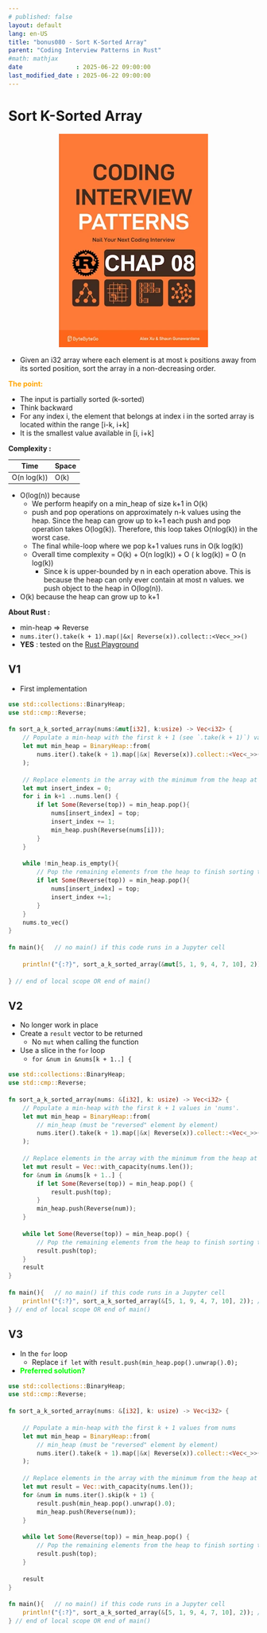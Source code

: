 ```yaml
---
# published: false
layout: default
lang: en-US
title: "bonus080 - Sort K-Sorted Array"
parent: "Coding Interview Patterns in Rust"
#math: mathjax
date               : 2025-06-22 09:00:00
last_modified_date : 2025-06-22 09:00:00
---
```


# Sort K-Sorted Array

<div align="center">
<img src="../assets/chap_08.webp" alt="" width="300" loading="lazy"/>
</div>

* Given an i32 array where each element is at most ``k`` positions away from its sorted position, sort the array in a non-decreasing order.

<span style="color:orange"><b>The point:</b></span>

* The input is partially sorted (k-sorted)
* Think backward
* For any index i, the element that belongs at index i in the sorted array is located within the range [i-k, i+k]
* It is the smallest value available in [i, i+k]

**Complexity :**

| Time               | Space |
|--------------------|-------|
| O(n log(k))               | O(k)  |

* O(log(n)) because 
    * We perform heapify on a min_heap of size k+1 in O(k)
    * push and pop operations on approximately n-k values using the heap. Since the heap can grow up to k+1 each push and pop operation takes O(log(k)). Therefore, this loop takes O(nlog(k)) in the worst case.
    * The final while-loop where we pop k+1 values runs in O(k log(k))
    * Overall time complexity = O(k) + O(n log(k)) + O ( k log(k)) = O (n log(k))
        * Since k is upper-bounded by n in each operation above. This is because the heap can only ever contain at most n values. we push object to the heap in O(log(n)). 
* O(k) because the heap can grow up to k+1

**About Rust :**
* min-heap => Reverse
* `nums.iter().take(k + 1).map(|&x| Reverse(x)).collect::<Vec<_>>()`
* **YES** : tested on the [Rust Playground](https://play.rust-lang.org/)

<!-- 
<span style="color:red"><b>TODO : </b></span> 
* Add comments in the source code        
 -->

<!-- * <span style="color:lime"><b>Preferred solution?</b></span>      -->




## V1
* First implementation


```rust
use std::collections::BinaryHeap;
use std::cmp::Reverse;

fn sort_a_k_sorted_array(nums:&mut[i32], k:usize) -> Vec<i32> {
    // Populate a min-heap with the first k + 1 (see `.take(k + 1)`) values in 'nums'.
    let mut min_heap = BinaryHeap::from(
        nums.iter().take(k + 1).map(|&x| Reverse(x)).collect::<Vec<_>>() // min_heap (must be "reversed" element by element)
    );
    
    // Replace elements in the array with the minimum from the heap at each iteration.
    let mut insert_index = 0;
    for i in k+1 ..nums.len() {
        if let Some(Reverse(top)) = min_heap.pop(){ 
            nums[insert_index] = top;
            insert_index += 1;
            min_heap.push(Reverse(nums[i]));
        }
    }
    
    while !min_heap.is_empty(){
        // Pop the remaining elements from the heap to finish sorting the array.
        if let Some(Reverse(top)) = min_heap.pop(){ 
            nums[insert_index] = top;
            insert_index +=1;
        }
    }
    nums.to_vec()
}

fn main(){   // no main() if this code runs in a Jupyter cell 

    println!("{:?}", sort_a_k_sorted_array(&mut[5, 1, 9, 4, 7, 10], 2)); //[1, 4, 5, 7, 9, 10]
    
} // end of local scope OR end of main()       
```

## V2
* No longer work in place
* Create a `result` vector to be returned
    * No `mut` when calling the function
* Use a slice in the ``for`` loop
    * `for &num in &nums[k + 1..] {`


```rust
use std::collections::BinaryHeap;
use std::cmp::Reverse;

fn sort_a_k_sorted_array(nums: &[i32], k: usize) -> Vec<i32> {
    // Populate a min-heap with the first k + 1 values in 'nums'.
    let mut min_heap = BinaryHeap::from(
        // min_heap (must be "reversed" element by element)
        nums.iter().take(k + 1).map(|&x| Reverse(x)).collect::<Vec<_>>() 
    );

    // Replace elements in the array with the minimum from the heap at each iteration.
    let mut result = Vec::with_capacity(nums.len());
    for &num in &nums[k + 1..] {
        if let Some(Reverse(top)) = min_heap.pop() {
            result.push(top);
        }
        min_heap.push(Reverse(num));
    }

    while let Some(Reverse(top)) = min_heap.pop() {
        // Pop the remaining elements from the heap to finish sorting the array.
        result.push(top);
    }
    result
}

fn main(){   // no main() if this code runs in a Jupyter cell 
    println!("{:?}", sort_a_k_sorted_array(&[5, 1, 9, 4, 7, 10], 2)); //[1, 4, 5, 7, 9, 10]
} // end of local scope OR end of main()       
```

## V3
* In the `for` loop
    * Replace `if let` with `result.push(min_heap.pop().unwrap().0);`
* <span style="color:lime"><b>Preferred solution?</b></span> 


```rust
use std::collections::BinaryHeap;
use std::cmp::Reverse;

fn sort_a_k_sorted_array(nums: &[i32], k: usize) -> Vec<i32> {
    
    // Populate a min-heap with the first k + 1 values from nums
    let mut min_heap = BinaryHeap::from(
        // min_heap (must be "reversed" element by element)
        nums.iter().take(k + 1).map(|&x| Reverse(x)).collect::<Vec<_>>()
    );
    
    // Replace elements in the array with the minimum from the heap at each iteration.
    let mut result = Vec::with_capacity(nums.len());
    for &num in nums.iter().skip(k + 1) {
        result.push(min_heap.pop().unwrap().0);
        min_heap.push(Reverse(num));
    }

    while let Some(Reverse(top)) = min_heap.pop() {
        // Pop the remaining elements from the heap to finish sorting the array.
        result.push(top);
    }

    result
}

fn main(){   // no main() if this code runs in a Jupyter cell 
    println!("{:?}", sort_a_k_sorted_array(&[5, 1, 9, 4, 7, 10], 2)); //[1, 4, 5, 7, 9, 10]
} // end of local scope OR end of main()       
```
